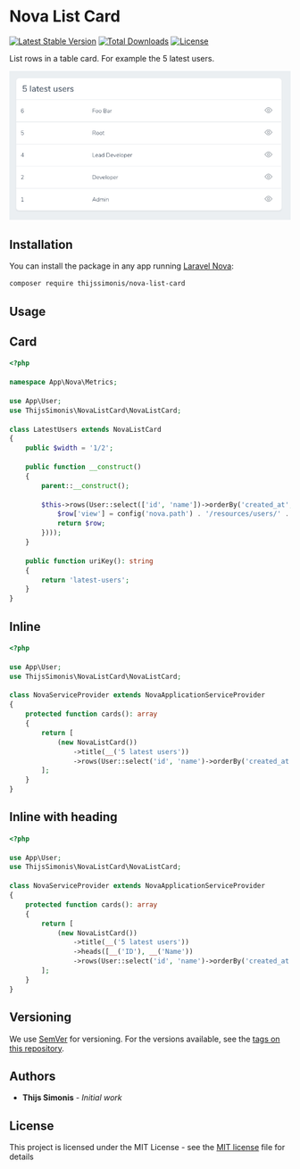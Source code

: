 # Nova List Card

[![Latest Stable Version](https://poser.pugx.org/thijssimonis/nova-list-card/v)](//packagist.org/packages/thijssimonis/nova-list-card) [![Total Downloads](https://poser.pugx.org/thijssimonis/nova-list-card/downloads)](//packagist.org/packages/thijssimonis/nova-list-card) [![License](https://poser.pugx.org/thijssimonis/nova-list-card/license)](//packagist.org/packages/thijssimonis/nova-list-card)

List rows in a table card. For example the 5 latest users.

![screenshot01](docs/screenshot01.png)

## Installation

You can install the package in any app running [Laravel Nova](https://nova.laravel.com):

```bash
composer require thijssimonis/nova-list-card
```

## Usage

## Card
```php
<?php

namespace App\Nova\Metrics;

use App\User;
use ThijsSimonis\NovaListCard\NovaListCard;

class LatestUsers extends NovaListCard
{
    public $width = '1/2';

    public function __construct()
    {
        parent::__construct();

        $this->rows(User::select(['id', 'name'])->orderBy('created_at', 'DESC')->limit(5)->get()->map(function ($row) {
            $row['view'] = config('nova.path') . '/resources/users/' . $row['id'];
            return $row;
        })));
    }

    public function uriKey(): string
    {
        return 'latest-users';
    }
}
```

## Inline

```php
<?php

use App\User;
use ThijsSimonis\NovaListCard\NovaListCard;

class NovaServiceProvider extends NovaApplicationServiceProvider
{
    protected function cards(): array
    {
        return [
            (new NovaListCard())
                ->title(__('5 latest users'))
                ->rows(User::select('id', 'name')->orderBy('created_at', 'DESC')->limit(5)->get()),
        ];
    }
}
```

## Inline with heading

```php
<?php

use App\User;
use ThijsSimonis\NovaListCard\NovaListCard;

class NovaServiceProvider extends NovaApplicationServiceProvider
{
    protected function cards(): array
    {
        return [
            (new NovaListCard())
                ->title(__('5 latest users'))
                ->heads([__('ID'), __('Name'))
                ->rows(User::select('id', 'name')->orderBy('created_at', 'DESC')->limit(5)->get()),
        ];
    }
}
```

## Versioning

We use [SemVer](http://semver.org/) for versioning. For the versions available, see the [tags on this repository](https://github.com/thijssimonis/nova-list-card/tags).

## Authors

* **Thijs Simonis** - *Initial work*

## License

This project is licensed under the MIT License - see the [MIT license](license) file for details
